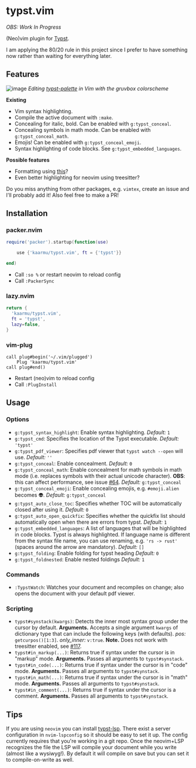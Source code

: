 # typst.vim

*OBS: Work In Progress*

(Neo)vim plugin for [Typst](https://typst.app).

I am applying the 80/20 rule in this project since I prefer to have
something now rather than waiting for everything later.

## Features

![image](https://user-images.githubusercontent.com/19633647/230785889-0d449fc3-747b-4183-b00b-14c0ea8dd590.png)
*Editing [typst-palette](https://github.com/kaarmu/typst-palette) in Vim with the gruvbox colorscheme*

**Existing**
- Vim syntax highlighting.
- Compile the active document with `:make`.
- Concealing for italic, bold. Can be enabled with `g:typst_conceal`.
- Concealing symbols in math mode. Can be enabled with `g:typst_conceal_math`.
- Emojis! Can be enabled with `g:typst_conceal_emoji`.
- Syntax highlighting of code blocks. See `g:typst_embedded_languages`.

**Possible features**
- Formatting using [this](https://github.com/astrale-sharp/typst-fmt/)?
- Even better highlighting for neovim using treesitter?

Do you miss anything from other packages, e.g. `vimtex`, create an issue
and I'll probably add it! Also feel free to make a PR!

## Installation

### packer.nvim

```lua
require('packer').startup(function(use)

    use {'kaarmu/typst.vim', ft = {'typst'}}

end)
```

- Call `:so %` or restart neovim to reload config
- Call `:PackerSync`

### lazy.nvim
```lua
return {
  'kaarmu/typst.vim',
  ft = 'typst',
  lazy=false,
}
```

### vim-plug

```vim
call plug#begin('~/.vim/plugged')
    Plug 'kaarmu/typst.vim'
call plug#end()
```

- Restart (neo)vim to reload config
- Call `:PlugInstall`

## Usage

### Options

- `g:typst_syntax_highlight`:
    Enable syntax highlighting.
    *Default:* `1`
- `g:typst_cmd`:
    Specifies the location of the Typst executable.
    *Default:* `'typst'`
- `g:typst_pdf_viewer`:
    Specifies pdf viewer that `typst watch --open` will use.
    *Default:* `''`
- `g:typst_conceal`:
    Enable concealment.
    *Default:* `0`
- `g:typst_conceal_math`:
    Enable concealment for math symbols in math mode (i.e. replaces symbols
    with their actual unicode character). **OBS**: this can affect performance,
    see issue [#64](https://github.com/kaarmu/typst.vim/issues/64).
    *Default:* `g:typst_conceal`
- `g:typst_conceal_emoji`:
    Enable concealing emojis, e.g. `#emoji.alien` becomes 👽.
    *Default:* `g:typst_conceal`
- `g:typst_auto_close_toc`:
    Specifies whether TOC will be automatically closed after using it.
    *Default:* `0`
- `g:typst_auto_open_quickfix`:
    Specifies whether the quickfix list should automatically open when there are errors from typst.
    *Default:* `1`
- `g:typst_embedded_languages`:
    A list of languages that will be highlighted in code blocks. Typst is always highlighted.
    If language name is different from the syntax file name, you can use renaming, e.g. `'rs -> rust'`
    (spaces around the arrow are mandatory).
    *Default:* `[]`
- `g:typst_folding`:
    Enable folding for typst heading
    *Default:* `0`
- `g:typst_foldnested`:
    Enable nested foldings
    *Default:* `1`

### Commands

- `:TypstWatch`:
    Watches your document and recompiles on change; also opens the document with your default pdf viewer.

### Scripting

- `typst#synstack(kwargs)`:
    Detects the inner most syntax group under the cursor by default.
    **Arguments.** Accepts a single argument `kwargs` of dictionary type that can include the following keys (with defaults).
    *pos:* `getcurpos()[1:3]`.
    *only_inner:* `v:true`.
    **Note.** Does not work with treesitter enabled, see [#117].
- `typst#in_markup(...)`:
    Returns true if syntax under the cursor is in "markup" mode.
    **Arguments.** Passes all arguments to `typst#synstack`.
- `typst#in_code(...)`:
    Returns true if syntax under the cursor is in "code" mode.
    **Arguments.** Passes all arguments to `typst#synstack`.
- `typst#in_math(...)`:
    Returns true if syntax under the cursor is in "math" mode.
    **Arguments.** Passes all arguments to `typst#synstack`.
- `typst#in_comment(...)`:
    Returns true if syntax under the cursor is a comment.
    **Arguments.** Passes all arguments to `typst#synstack`.

## Tips

If you are using `neovim` you can install [typst-lsp](https://github.com/nvarner/typst-lsp).
There exist a server configuration in `nvim-lspconfig` so it should be easy to set it up. The
config currently requires that you're working in a git repo. Once the neovim+LSP recognizes
the file the LSP will compile your document while you write (almost like a wysiwyg!). By default
it will compile on save but you can set it to compile-on-write as well.

[#117]: https://github.com/kaarmu/typst.vim/issues/117

